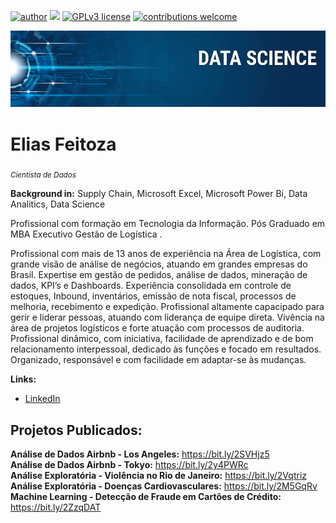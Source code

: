 [![author](https://img.shields.io/badge/author-eliasfeitoza-red.svg)](https://linkedin.com/in/elias-feitoza-4bb11926) [![](https://img.shields.io/badge/python-3.7+-blue.svg)](https://www.python.org/downloads/release/python-365/) [![GPLv3 license](https://img.shields.io/badge/License-GPLv3-blue.svg)](http://perso.crans.org/besson/LICENSE.html) [![contributions welcome](https://img.shields.io/badge/contributions-welcome-brightgreen.svg?style=flat)](https://github.com/eliasfeitoza/data_science/issues)

<p align="center">
  <img src="banner.png" >
</p>

# Elias Feitoza

<sub>*Cientista de Dados*</sub>



**Background in:** Supply Chain, Microsoft Excel, Microsoft Power Bi, Data Analitics, Data Science

Profissional com formação em Tecnologia da Informação. 
Pós Graduado em MBA Executivo Gestão de Logística .


Profissional com mais de 13 anos de experiência na Área de Logística, com grande visão de análise de negócios, atuando em grandes empresas do Brasil. Expertise em gestão de pedidos, análise de dados, mineração de dados, KPI’s e Dashboards. Experiência consolidada em controle de estoques, Inbound, inventários, emissão de nota fiscal, processos de melhoria, recebimento e expedição. Profissional altamente capacipado para gerir e liderar pessoas, atuando com liderança de equipe direta. Vivência na área de projetos logísticos e forte atuação com processos de auditoria. Profissional dinâmico, com iniciativa, facilidade de aprendizado e de bom relacionamento interpessoal, dedicado às funções e focado em resultados. Organizado, responsável e com facilidade em adaptar-se às mudanças. 


**Links:**

* [LinkedIn](https://www.linkedin.com/in/elias-feitoza-4bb11926/)



## Projetos Publicados:


<b>Análise de Dados Airbnb - Los Angeles:</b> https://bit.ly/2SVHjz5<br>
<b>Análise de Dados Airbnb - Tokyo:</b> https://bit.ly/2y4PWRc<br>
<b>Análise Exploratória - Violência no Rio de Janeiro:</b> https://bit.ly/2Vqtriz<br>
<b>Análise Exploratória - Doenças Cardiovasculares:</b> https://bit.ly/2M5GqRv<br>
<b>Machine Learning - Detecção de Fraude em Cartões de Crédito: </b> https://bit.ly/2ZzqDAT </b>


